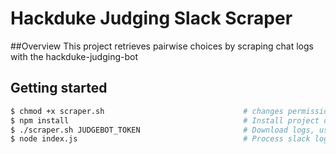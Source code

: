# Hackduke Judging Slack Scraper

##Overview
This project retrieves pairwise choices by scraping chat logs with the hackduke-judging-bot

## Getting started
```bash
$ chmod +x scraper.sh                               # changes permissions for scraper.sh
$ npm install                                       # Install project dependencies
$ ./scraper.sh JUDGEBOT_TOKEN                       # Download logs, use token from hackduke-secrets
$ node index.js                                     # Process slack logs to find choices
```